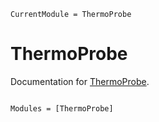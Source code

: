 ```@meta
CurrentModule = ThermoProbe
```

# ThermoProbe

Documentation for [ThermoProbe](https://github.com/vinodjanardhanan/ThermoProbe.jl).

```@index
```

```@autodocs
Modules = [ThermoProbe]
```
